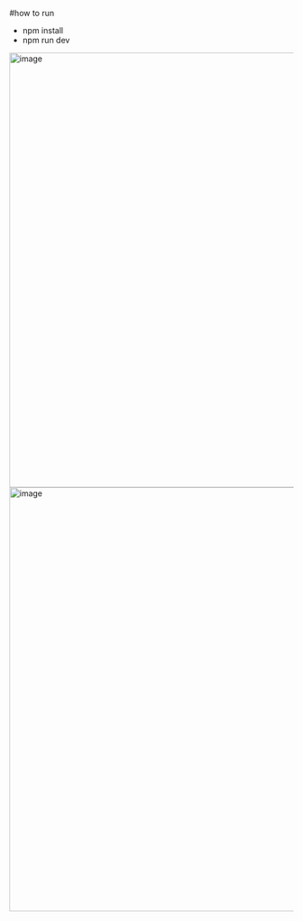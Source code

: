 
#how to run 
  - npm install 
  - npm run dev
    
<img width="771" alt="image" src="https://github.com/landlight/light-list/assets/7054264/369249ec-d9e0-4338-bb89-dba39db08d91">

<img width="752" alt="image" src="https://github.com/landlight/light-list/assets/7054264/f88f7872-1b07-4ce4-bc2b-b12e67b7f628">

